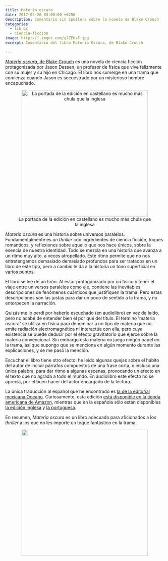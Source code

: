 ```yaml
---
title: Materia oscura
date: 2017-03-26 03:00:00 +0200
description: Comentario sin spoilers sobre la novela de Blake Crouch
categories:
  - libros
  - ciencia-ficcion
image: http://i.imgur.com/q2ZEHxF.jpg
excerpt: Comentario del libro Materia Oscura, de Blake Crouch

---
```


[*Materia oscura*, de Blake Crouch](https://www.amazon.com/Materia-oscura-Spanish-Blake-Crouch/dp/6075270477) es una novela de ciencia ficción protagonizada por Jason Dessen, un profesor de física que vive felizmente con su mujer y su hijo en Chicago. El libro nos sumerge en una trama que comienza cuando Jason es secuestrado por un misterioso hombre encapuchado. 

<div style="text-align:center">
    <figure>
        <img style="width:400px" alt="La portada de la edición en castellano es mucho más chula que la inglesa" src="https://images-na.ssl-images-amazon.com/images/I/61ToEf-IziL.jpg" />  
        <figcaption>La portada de la edición en castellano es mucho más chula que la inglesa</figcaption>
    </figure>
</div>

*Materia oscura* es una historia sobre universos paralelos. Fundamentalmente es un *thriller* con ingredientes de ciencia ficción, toques románticos, y reflexiones sobre aquello que nos hace únicos, sobre la esencia de nuestra identidad. Todo se mezcla en una historia que avanza a un ritmo muy alto, a veces atropellado. Este ritmo permite que no nos entretengamos demasiado demasiado profundos para ser tratados en un libro de este tipo, pero a cambio le da a la historia un tono superficial en varios puntos.

El libro se lee de un tirón. Al estar protagonizado por un físico y tener el viaje entre universos paralelos como eje, contiene las inevitables descripciones de fenómenos cuánticos que justifiquen la trama. Pero estas descripciones son las justas para dar un poco de sentido a la trama, y no entorpecen la narración. 

Quizás me lo perdí por haberlo escuchado (en audiolibro) en vez de leído, pero no acabé de entender bien él por qué del título. El término 'materia oscura' se utiliza en física para denominar a un tipo de materia que no emite radiación electromagnética ni interactúa con ella, pero cuya existencia se puede deducir por el efecto gravitatorio que ejerce sobre la materia convencional. Sin embargo esta materia no juega ningún papel en la trama, así que supongo que se menciona en algún momento durante las explicaciones, y se me pasó la mención.

Escuchar el libro tiene otro efecto: he leido algunas quejas sobre el hábito del autor de incluir párrafos compuestos de una frase corta, o incluso una única palabra, para dar ritmo a algunas escenas, provocando un efecto en el texto que no agrada a todo el mundo. En audiolibro este efecto no se aprecia, por el buen hacer del actor encargado de la lectura.

La única traducción al español que he encontrado es [la de la editorial mexicana Oceano](http://www.oceano.com.mx/obras/materia-oscura-blake-crouch-13955.aspx). Curiosamente, esta edición [está disponible en la tienda americana de Amazon](https://www.amazon.com/Materia-oscura-Spanish-Blake-Crouch/dp/6075270477), mientras que en la española sólo están disponibles [la edición inglesa](https://www.amazon.es/Dark-Matter-Blake-Crouch/dp/0451496418) y [la portuguesa](https://www.amazon.es/Mat%C3%A9ria-escura-Portuguese-Blake-Crouch-ebook/dp/B01MZCVP6L).

En resumen, _Materia oscura_ es un libro adecuado para aficionados a los _thriller_ a los que no les importe un toque fantástico en la trama.



<div style="text-align:center">
    <figure>
        <img style="width:400px" alt="" src="" />  
        <figcaption></figcaption>
    </figure>
</div>

